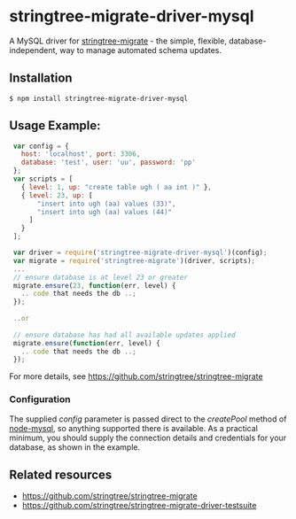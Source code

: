 # stringtree-migrate-driver-mysql

A MySQL driver for [stringtree-migrate](https://github.com/stringtree/stringtree-migrate) - the simple, flexible, database-independent, way to manage automated schema updates.

## Installation

    $ npm install stringtree-migrate-driver-mysql

## Usage Example:
```js
 var config = {
   host: 'localhost', port: 3306,
   database: 'test', user: 'uu', password: 'pp'
 };
 var scripts = [
   { level: 1, up: "create table ugh ( aa int )" },
   { level: 23, up: [
       "insert into ugh (aa) values (33)",
       "insert into ugh (aa) values (44)"
     ]
   }
 ];

 var driver = require('stringtree-migrate-driver-mysql')(config);
 var migrate = require('stringtree-migrate')(driver, scripts);
 ...
 // ensure database is at level 23 or greater
 migrate.ensure(23, function(err, level) {
   .. code that needs the db ..;
 });
 
 ..or
  
 // ensure database has had all available updates applied
 migrate.ensure(function(err, level) {
   .. code that needs the db ..;
 });
```

For more details, see https://github.com/stringtree/stringtree-migrate

### Configuration

The supplied _config_ parameter is passed direct to the _createPool_ method of [node-mysql](https://github.com/felixge/node-mysql/), so anything supported there is available. As a practical minimum, you should supply the connection details and credentials for your database, as shown in the example.

## Related resources

* https://github.com/stringtree/stringtree-migrate
* https://github.com/stringtree/stringtree-migrate-driver-testsuite

